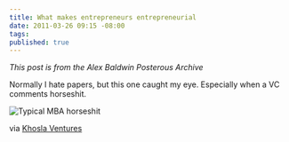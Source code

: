 ```yaml
---
title: What makes entrepreneurs entrepreneurial
date: 2011-03-26 09:15 -08:00
tags:
published: true
---
```


*This post is from the Alex Baldwin Posterous Archive*

Normally I hate papers, but this one caught my eye. Especially when a VC comments horseshit.

![Typical MBA horseshit](khosla-cube.png)

via [Khosla Ventures](http://www.khoslaventures.com/presentations/What_makes_entrepreneurs_entrepreneurial.pdf)

